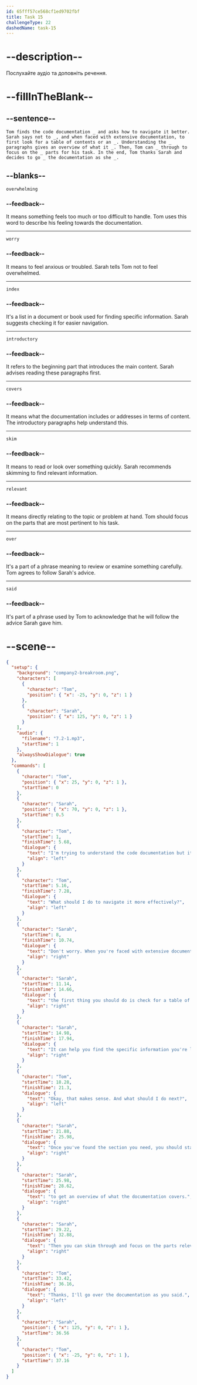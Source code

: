 ```yaml
---
id: 65fff57ce568cf1ed9702fbf
title: Task 15
challengeType: 22
dashedName: task-15
---
```


<!-- (Audio) The whole dialogue -->

# --description--

Послухайте аудіо та доповніть речення.

# --fillInTheBlank--

## --sentence--

`Tom finds the code documentation _ and asks how to navigate it better. Sarah says not to _, and when faced with extensive documentation, to first look for a table of contents or an _. Understanding the _ paragraphs gives an overview of what it _. Then, Tom can _ through to focus on the _ parts for his task. In the end, Tom thanks Sarah and decides to go _ the documentation as she _.`

## --blanks--

`overwhelming`

### --feedback--

It means something feels too much or too difficult to handle. Tom uses this word to describe his feeling towards the documentation.

---

`worry`

### --feedback--

It means to feel anxious or troubled. Sarah tells Tom not to feel overwhelmed.

---

`index`

### --feedback--

It's a list in a document or book used for finding specific information. Sarah suggests checking it for easier navigation.

---

`introductory`

### --feedback--

It refers to the beginning part that introduces the main content. Sarah advises reading these paragraphs first.

---

`covers`

### --feedback--

It means what the documentation includes or addresses in terms of content. The introductory paragraphs help understand this.

---

`skim`

### --feedback--

It means to read or look over something quickly. Sarah recommends skimming to find relevant information.

---

`relevant`

### --feedback--

It means directly relating to the topic or problem at hand. Tom should focus on the parts that are most pertinent to his task.

---

`over`

### --feedback--

It's a part of a phrase meaning to review or examine something carefully. Tom agrees to follow Sarah's advice.

---

`said`

### --feedback--

It's part of a phrase used by Tom to acknowledge that he will follow the advice Sarah gave him.

# --scene--

```json
{
  "setup": {
    "background": "company2-breakroom.png",
    "characters": [
      {
        "character": "Tom",
        "position": { "x": -25, "y": 0, "z": 1 }
      },
      {
        "character": "Sarah",
        "position": { "x": 125, "y": 0, "z": 1 }
      }
    ],
    "audio": {
      "filename": "7.2-1.mp3",
      "startTime": 1
    },
    "alwaysShowDialogue": true
  },
  "commands": [
    {
      "character": "Tom",
      "position": { "x": 25, "y": 0, "z": 1 },
      "startTime": 0
    },
    {
      "character": "Sarah",
      "position": { "x": 70, "y": 0, "z": 1 },
      "startTime": 0.5
    },
    {
      "character": "Tom",
      "startTime": 1,
      "finishTime": 5.68,
      "dialogue": {
        "text": "I'm trying to understand the code documentation but it's quite overwhelming.",
        "align": "left"
      }
    },
    {
      "character": "Tom",
      "startTime": 5.16,
      "finishTime": 7.28,
      "dialogue": {
        "text": "What should I do to navigate it more effectively?",
        "align": "left"
      }
    },
    {
      "character": "Sarah",
      "startTime": 8,
      "finishTime": 10.74,
      "dialogue": {
        "text": "Don't worry. When you're faced with extensive documentation,",
        "align": "right"
      }
    },
    {
      "character": "Sarah",
      "startTime": 11.14,
      "finishTime": 14.66,
      "dialogue": {
        "text": "the first thing you should do is check for a table of contents or an index.",
        "align": "right"
      }
    },
    {
      "character": "Sarah",
      "startTime": 14.98,
      "finishTime": 17.94,
      "dialogue": {
        "text": "It can help you find the specific information you're looking for.",
        "align": "right"
      }
    },
    {
      "character": "Tom",
      "startTime": 18.28,
      "finishTime": 21.3,
      "dialogue": {
        "text": "Okay, that makes sense. And what should I do next?",
        "align": "left"
      }
    },
    {
      "character": "Sarah",
      "startTime": 21.88,
      "finishTime": 25.98,
      "dialogue": {
        "text": "Once you've found the section you need, you should start by reading the introductory paragraphs",
        "align": "right"
      }
    },
    {
      "character": "Sarah",
      "startTime": 25.98,
      "finishTime": 28.62,
      "dialogue": {
        "text": "to get an overview of what the documentation covers.",
        "align": "right"
      }
    },
    {
      "character": "Sarah",
      "startTime": 29.22,
      "finishTime": 32.88,
      "dialogue": {
        "text": "Then you can skim through and focus on the parts relevant to your current task.",
        "align": "right"
      }
    },
    {
      "character": "Tom",
      "startTime": 33.42,
      "finishTime": 36.16,
      "dialogue": {
        "text": "Thanks, I'll go over the documentation as you said.",
        "align": "left"
      }
    },
    {
      "character": "Sarah",
      "position": { "x": 125, "y": 0, "z": 1 },
      "startTime": 36.56
    },
    {
      "character": "Tom",
      "position": { "x": -25, "y": 0, "z": 1 },
      "startTime": 37.16
    }
  ]
}
```
